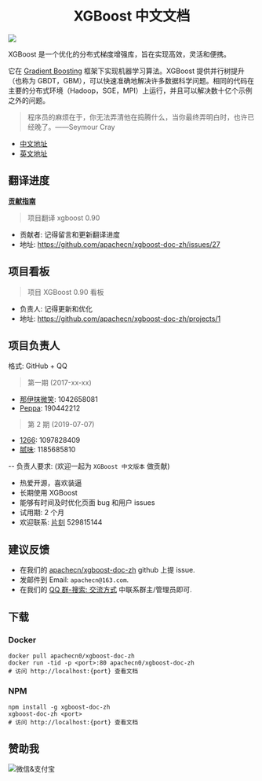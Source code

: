 # <center>XGBoost 中文文档</center>

![](docs/img/logo.png)

XGBoost 是一个优化的分布式梯度增强库，旨在实现高效，灵活和便携。

它在 [Gradient Boosting](https://en.wikipedia.org/wiki/Gradient_boosting) 框架下实现机器学习算法。XGBoost 提供并行树提升（也称为 GBDT，GBM），可以快速准确地解决许多数据科学问题。相同的代码在主要的分布式环境（Hadoop，SGE，MPI）上运行，并且可以解决数十亿个示例之外的问题。

> 程序员的麻烦在于，你无法弄清他在捣腾什么，当你最终弄明白时，也许已经晚了。——Seymour Cray

* [中文地址](https://xgboost.flygon.net/)
* [英文地址](https://xgboost.ai/)
## 翻译进度

[**贡献指南**](CONTRIBUTING.md)

> 项目翻译 xgboost 0.90

* 贡献者: 记得留言和更新翻译进度
* 地址: https://github.com/apachecn/xgboost-doc-zh/issues/27

## 项目看板

> 项目 XGBoost 0.90 看板

* 负责人: 记得更新和优化
* 地址: https://github.com/apachecn/xgboost-doc-zh/projects/1


## 项目负责人

格式: GitHub + QQ

> 第一期 (2017-xx-xx)

* [那伊抹微笑](https://github.com/wangyangting): 1042658081
* [Peppa](https://github.com/chenyyx): 190442212

> 第 2 期 (2019-07-07)

* [1266](https://github.com/wangweitong): 1097828409
* [腻味](https://github.com/XuQiao318): 1185685810

-- 负责人要求: (欢迎一起为 `XGBoost 中文版本` 做贡献)

* 热爱开源，喜欢装逼
* 长期使用 XGBoost
* 能够有时间及时优化页面 bug 和用户 issues
* 试用期: 2 个月
* 欢迎联系: [片刻](https://github.com/jiangzhonglian) 529815144


## 建议反馈

* 在我们的 [apachecn/xgboost-doc-zh](https://github.com/apachecn/xgboost-doc-zh) github 上提 issue.
* 发邮件到 Email: `apachecn@163.com`.
* 在我们的 [QQ 群-搜索: 交流方式](https://github.com/apachecn/home) 中联系群主/管理员即可.

## 下载

### Docker

```
docker pull apachecn0/xgboost-doc-zh
docker run -tid -p <port>:80 apachecn0/xgboost-doc-zh
# 访问 http://localhost:{port} 查看文档
```

### NPM

```
npm install -g xgboost-doc-zh
xgboost-doc-zh <port>
# 访问 http://localhost:{port} 查看文档
```

## 赞助我

<img src="https://img-blog.csdnimg.cn/20200112005920729.png" alt="微信&支付宝" />

